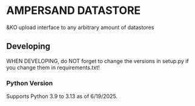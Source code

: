 # AMPERSAND DATASTORE
&amp;KO upload interface to any arbitrary amount of datastores

## Developing
WHEN DEVELOPING, do NOT forget to change the versions in setup.py if you change them in requirements.txt!

### Python Version
Supports Python 3.9 to 3.13 as of 6/19/2025.
